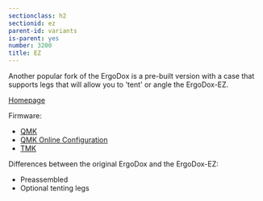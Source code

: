 ```yaml
---
sectionclass: h2
sectionid: ez
parent-id: variants
is-parent: yes
number: 3200
title: EZ
---
```

Another popular fork of the ErgoDox is a pre-built version with a case that supports legs that will allow you to 'tent' or angle the ErgoDox-EZ.

[Homepage](https://ergodox-ez.com)

Firmware:
- [QMK](http://qmk.fm/)
- [QMK Online Configuration](http://configure.ergodox-ez.com/keyboard_layouts/new)
- [TMK](https://github.com/ErgoDox-EZ/reactor/blob/master/lib/firmware/TMK_README.md)

Differences between the original ErgoDox and the ErgoDox-EZ:
- Preassembled
- Optional tenting legs
